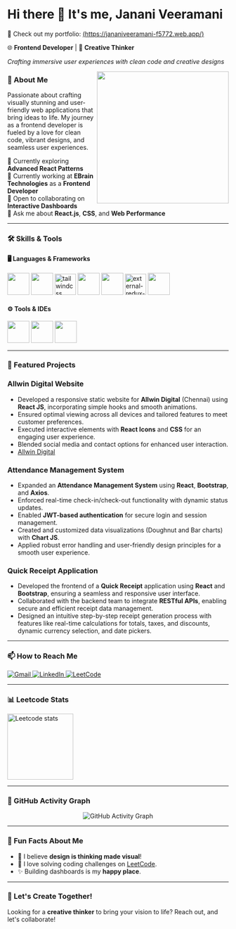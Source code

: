 # Hi there 👋 It's me, **Janani Veeramani**  

🔗 Check out my portfolio: [(https://jananiveeramani-f5772.web.app/)](https://jananiveeramani-f5772.web.app/)

🌐 **Frontend Developer** | 🎨 **Creative Thinker**  

<p><em>Crafting immersive user experiences with clean code and creative designs</em></p>

<img align="right" width="300" src="https://i.pinimg.com/originals/47/f0/34/47f0342cec72b800463bf003eac1257e.gif">

### 🚀 About Me  
Passionate about crafting visually stunning and user-friendly web applications that bring ideas to life. My journey as a frontend developer is fueled by a love for clean code, vibrant designs, and seamless user experiences.

🌱 Currently exploring **Advanced React Patterns**  
💼 Currently working at **EBrain Technologies** as a **Frontend Developer**  
👯 Open to collaborating on **Interactive Dashboards**  
💬 Ask me about **React.js**, **CSS**, and **Web Performance**

---

### 🛠️ Skills & Tools  

#### 🖥️ **Languages & Frameworks**  
<p>
   <img height="50" src="https://img.icons8.com/color/48/000000/html-5.png"/>
  <img height="50" src="https://img.icons8.com/color/48/000000/css3.png"/> 
  <img width="48" height="48" src="https://img.icons8.com/color/48/tailwindcss.png" alt="tailwindcss"/>
   <img height="50" src="https://img.icons8.com/color/48/000000/bootstrap.png"/> 
  <img height="50" src="https://img.icons8.com/color/48/000000/javascript.png"/> 
<img width="48" height="48" src="https://img.icons8.com/external-tal-revivo-color-tal-revivo/48/external-redux-an-open-source-javascript-library-for-managing-application-state-logo-color-tal-revivo.png" alt="external-redux-an-open-source-javascript-library-for-managing-application-state-logo-color-tal-revivo"/>
  <img height="50" src="https://img.icons8.com/color/48/000000/react-native.png"/> 
 

</p>

#### ⚙️ **Tools & IDEs**  
<p>
  <img height="50" src="https://img.icons8.com/color/48/000000/visual-studio-code-2019.png"/> 
  <img height="50" src="https://img.icons8.com/color/48/000000/git.png"/> 
  <img height="50" src="https://img.icons8.com/color/48/000000/figma--v1.png"/> 
</p>

---

### 🌟 Featured Projects

### Allwin Digital Website
- Developed a responsive static website for **Allwin Digital** (Chennai) using **React JS**, incorporating simple hooks and smooth animations.
- Ensured optimal viewing across all devices and tailored features to meet customer preferences.
- Executed interactive elements with **React Icons** and **CSS** for an engaging user experience.
- Blended social media and contact options for enhanced user interaction.
- [Allwin Digital](https://allwindigital-vadapalani.web.app/) 

### Attendance Management System
- Expanded an **Attendance Management System** using **React**, **Bootstrap**, and **Axios**.
- Enforced real-time check-in/check-out functionality with dynamic status updates.
- Enabled **JWT-based authentication** for secure login and session management.
- Created and customized data visualizations (Doughnut and Bar charts) with **Chart JS**.
- Applied robust error handling and user-friendly design principles for a smooth user experience.

### Quick Receipt Application
- Developed the frontend of a **Quick Receipt** application using **React** and **Bootstrap**, ensuring a seamless and responsive user interface.
- Collaborated with the backend team to integrate **RESTful APIs**, enabling secure and efficient receipt data management.
- Designed an intuitive step-by-step receipt generation process with features like real-time calculations for totals, taxes, and discounts, dynamic currency selection, and date pickers.


---

### 📫 How to Reach Me  

<p align="start">
  <a href="mailto:jananiv1161@gmail.com">
    <img src="https://img.shields.io/badge/Gmail-D14836?style=for-the-badge&logo=gmail&logoColor=white" alt="Gmail"/>
  </a>
  <a href="https://www.linkedin.com/in/janani-veeramani-076a652b9/">
    <img src="https://img.shields.io/badge/LinkedIn-0077B5?style=for-the-badge&logo=linkedin&logoColor=white" alt="LinkedIn"/>
  </a>
  <a href="https://leetcode.com/JananiVeeramani">
    <img src="https://img.shields.io/badge/LeetCode-FFA116?style=for-the-badge&logo=leetcode&logoColor=black" alt="LeetCode"/>
  </a>
</p>

---

### 📊 Leetcode Stats  
<p>
  <img height="150" src="https://leetcard.jacoblin.cool/JananiVeeramani?ext=contest&theme=dark" alt="Leetcode stats" />
</p>

---

### 🌟 GitHub Activity Graph  
<p align="center">
  <img src="https://github-readme-activity-graph.vercel.app/graph?username=janani2145&bg_color=0d1117&color=58a6ff&line=58a6ff&point=ffffff&area=true&hide_border=true" alt="GitHub Activity Graph">
</p>

---

### 🌟 Fun Facts About Me  
- 🎨 I believe **design is thinking made visual**!  
- 🌟 I love solving coding challenges on [LeetCode](https://leetcode.com/JananiVeeramani).  
- ✨ Building dashboards is my **happy place**.

---

### 🌟 Let's Create Together!  
Looking for a **creative thinker** to bring your vision to life? Reach out, and let's collaborate!
